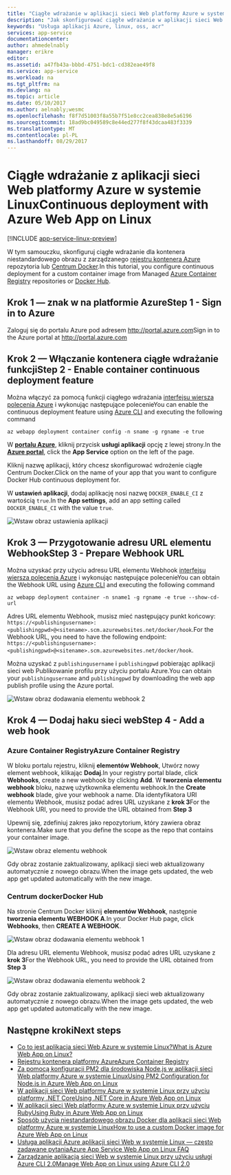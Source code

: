 ```yaml
---
title: "Ciągłe wdrażanie w aplikacji sieci Web platformy Azure w systemie Linux | Dokumentacja firmy Microsoft"
description: "Jak skonfigurować ciągłe wdrażanie w aplikacji sieci Web platformy Azure w systemie Linux."
keywords: "Usługa aplikacji Azure, linux, oss, acr"
services: app-service
documentationcenter: 
author: ahmedelnably
manager: erikre
editor: 
ms.assetid: a47fb43a-bbbd-4751-bdc1-cd382eae49f8
ms.service: app-service
ms.workload: na
ms.tgt_pltfrm: na
ms.devlang: na
ms.topic: article
ms.date: 05/10/2017
ms.author: aelnably;wesmc
ms.openlocfilehash: f8f7d51003f8a55b7f51e8cc2cea838e8e5a6196
ms.sourcegitcommit: 18ad9bc049589c8e44ed277f8f43dcaa483f3339
ms.translationtype: MT
ms.contentlocale: pl-PL
ms.lasthandoff: 08/29/2017
---
```

# <a name="continuous-deployment-with-azure-web-app-on-linux"></a><span data-ttu-id="6c8dc-104">Ciągłe wdrażanie z aplikacji sieci Web platformy Azure w systemie Linux</span><span class="sxs-lookup"><span data-stu-id="6c8dc-104">Continuous deployment with Azure Web App on Linux</span></span>

[!INCLUDE [app-service-linux-preview](../../includes/app-service-linux-preview.md)]

<span data-ttu-id="6c8dc-105">W tym samouczku, skonfiguruj ciągłe wdrażanie dla kontenera niestandardowego obrazu z zarządzanego [rejestru kontenera Azure](https://azure.microsoft.com/en-us/services/container-registry/) repozytoria lub [Centrum Docker](https://hub.docker.com).</span><span class="sxs-lookup"><span data-stu-id="6c8dc-105">In this tutorial, you configure continuous deployment for a custom container image from Managed [Azure Container Registry](https://azure.microsoft.com/en-us/services/container-registry/) repositories or [Docker Hub](https://hub.docker.com).</span></span>

## <a name="step-1---sign-in-to-azure"></a><span data-ttu-id="6c8dc-106">Krok 1 — znak w na platformie Azure</span><span class="sxs-lookup"><span data-stu-id="6c8dc-106">Step 1 - Sign in to Azure</span></span>

<span data-ttu-id="6c8dc-107">Zaloguj się do portalu Azure pod adresem http://portal.azure.com</span><span class="sxs-lookup"><span data-stu-id="6c8dc-107">Sign in to the Azure portal at http://portal.azure.com</span></span>

## <a name="step-2---enable-container-continuous-deployment-feature"></a><span data-ttu-id="6c8dc-108">Krok 2 — Włączanie kontenera ciągłe wdrażanie funkcji</span><span class="sxs-lookup"><span data-stu-id="6c8dc-108">Step 2 - Enable container continuous deployment feature</span></span>

<span data-ttu-id="6c8dc-109">Można włączyć za pomocą funkcji ciągłego wdrażania [interfejsu wiersza polecenia Azure](https://docs.microsoft.com/en-us/cli/azure/install-azure-cli) i wykonując następujące polecenie</span><span class="sxs-lookup"><span data-stu-id="6c8dc-109">You can enable the continuous deployment feature using [Azure CLI](https://docs.microsoft.com/en-us/cli/azure/install-azure-cli) and executing the following command</span></span>

```azurecli-interactive
az webapp deployment container config -n sname -g rgname -e true
``` 

<span data-ttu-id="6c8dc-110">W  **[portalu Azure](https://portal.azure.com/)**, kliknij przycisk **usługi aplikacji** opcję z lewej strony.</span><span class="sxs-lookup"><span data-stu-id="6c8dc-110">In the **[Azure portal](https://portal.azure.com/)**, click the **App Service** option on the left of the page.</span></span>

<span data-ttu-id="6c8dc-111">Kliknij nazwę aplikacji, który chcesz skonfigurować wdrożenie ciągłe Centrum Docker.</span><span class="sxs-lookup"><span data-stu-id="6c8dc-111">Click on the name of your app that you want to configure Docker Hub continuous deployment for.</span></span>

<span data-ttu-id="6c8dc-112">W **ustawień aplikacji**, dodaj aplikację nosi nazwę `DOCKER_ENABLE_CI` z wartością `true`.</span><span class="sxs-lookup"><span data-stu-id="6c8dc-112">In the **App settings**, add an app setting called `DOCKER_ENABLE_CI` with the value `true`.</span></span>

![Wstaw obraz ustawienia aplikacji](./media/app-service-webapp-service-linux-ci-cd/step2.png)

## <a name="step-3---prepare-webhook-url"></a><span data-ttu-id="6c8dc-114">Krok 3 — Przygotowanie adresu URL elementu Webhook</span><span class="sxs-lookup"><span data-stu-id="6c8dc-114">Step 3 - Prepare Webhook URL</span></span>

<span data-ttu-id="6c8dc-115">Można uzyskać przy użyciu adresu URL elementu Webhook [interfejsu wiersza polecenia Azure](https://docs.microsoft.com/en-us/cli/azure/install-azure-cli) i wykonując następujące polecenie</span><span class="sxs-lookup"><span data-stu-id="6c8dc-115">You can obtain the Webhook URL using [Azure CLI](https://docs.microsoft.com/en-us/cli/azure/install-azure-cli) and executing the following command</span></span>

```azurecli-interactive
az webapp deployment container -n sname1 -g rgname -e true --show-cd-url
``` 

<span data-ttu-id="6c8dc-116">Adres URL elementu Webhook, musisz mieć następujący punkt końcowy: `https://<publishingusername>:<publishingpwd>@<sitename>.scm.azurewebsites.net/docker/hook`.</span><span class="sxs-lookup"><span data-stu-id="6c8dc-116">For the Webhook URL, you need to have the following endpoint: `https://<publishingusername>:<publishingpwd>@<sitename>.scm.azurewebsites.net/docker/hook`.</span></span>

<span data-ttu-id="6c8dc-117">Można uzyskać z `publishingusername` i `publishingpwd` pobierając aplikacji sieci web Publikowanie profilu przy użyciu portalu Azure.</span><span class="sxs-lookup"><span data-stu-id="6c8dc-117">You can obtain your `publishingusername` and `publishingpwd` by downloading the web app publish profile using the Azure portal.</span></span>

![Wstaw obraz dodawania elementu webhook 2](./media/app-service-webapp-service-linux-ci-cd/step3-3.png)

## <a name="step-4---add-a-web-hook"></a><span data-ttu-id="6c8dc-119">Krok 4 — Dodaj haku sieci web</span><span class="sxs-lookup"><span data-stu-id="6c8dc-119">Step 4 - Add a web hook</span></span>

### <a name="azure-container-registry"></a><span data-ttu-id="6c8dc-120">Azure Container Registry</span><span class="sxs-lookup"><span data-stu-id="6c8dc-120">Azure Container Registry</span></span>

<span data-ttu-id="6c8dc-121">W bloku portalu rejestru, kliknij **elementów Webhook**, Utwórz nowy element webhook, klikając **Dodaj**.</span><span class="sxs-lookup"><span data-stu-id="6c8dc-121">In your registry portal blade, click **Webhooks**, create a new webhook by clicking **Add**.</span></span> <span data-ttu-id="6c8dc-122">W **tworzenia elementu webhook** bloku, nazwę użytkownika elementu webhook.</span><span class="sxs-lookup"><span data-stu-id="6c8dc-122">In the **Create webhook** blade, give your webhook a name.</span></span> <span data-ttu-id="6c8dc-123">Dla identyfikatora URI elementu Webhook, musisz podać adres URL uzyskane z **krok 3**</span><span class="sxs-lookup"><span data-stu-id="6c8dc-123">For the Webhook URI, you need to provide the URL obtained from **Step 3**</span></span>

<span data-ttu-id="6c8dc-124">Upewnij się, zdefiniuj zakres jako repozytorium, który zawiera obraz kontenera.</span><span class="sxs-lookup"><span data-stu-id="6c8dc-124">Make sure that you define the scope as the repo that contains your container image.</span></span>

![Wstaw obraz elementu webhook](./media/app-service-webapp-service-linux-ci-cd/step3ACRWebhook-1.png)

<span data-ttu-id="6c8dc-126">Gdy obraz zostanie zaktualizowany, aplikacji sieci web aktualizowany automatycznie z nowego obrazu.</span><span class="sxs-lookup"><span data-stu-id="6c8dc-126">When the image gets updated, the web app get updated automatically with the new image.</span></span>

### <a name="docker-hub"></a><span data-ttu-id="6c8dc-127">Centrum docker</span><span class="sxs-lookup"><span data-stu-id="6c8dc-127">Docker Hub</span></span>

<span data-ttu-id="6c8dc-128">Na stronie Centrum Docker kliknij **elementów Webhook**, następnie **tworzenia elementu WEBHOOK A**.</span><span class="sxs-lookup"><span data-stu-id="6c8dc-128">In your Docker Hub page, click **Webhooks**, then **CREATE A WEBHOOK**.</span></span>

![Wstaw obraz dodawania elementu webhook 1](./media/app-service-webapp-service-linux-ci-cd/step3-1.png)

<span data-ttu-id="6c8dc-130">Dla adresu URL elementu Webhook, musisz podać adres URL uzyskane z **krok 3**</span><span class="sxs-lookup"><span data-stu-id="6c8dc-130">For the Webhook URL, you need to provide the URL obtained from **Step 3**</span></span>

![Wstaw obraz dodawania elementu webhook 2](./media/app-service-webapp-service-linux-ci-cd/step3-2.png)

<span data-ttu-id="6c8dc-132">Gdy obraz zostanie zaktualizowany, aplikacji sieci web aktualizowany automatycznie z nowego obrazu.</span><span class="sxs-lookup"><span data-stu-id="6c8dc-132">When the image gets updated, the web app get updated automatically with the new image.</span></span>

## <a name="next-steps"></a><span data-ttu-id="6c8dc-133">Następne kroki</span><span class="sxs-lookup"><span data-stu-id="6c8dc-133">Next steps</span></span>
* [<span data-ttu-id="6c8dc-134">Co to jest aplikacja sieci Web Azure w systemie Linux?</span><span class="sxs-lookup"><span data-stu-id="6c8dc-134">What is Azure Web App on Linux?</span></span>](./app-service-linux-intro.md)
* [<span data-ttu-id="6c8dc-135">Rejestru kontenera platformy Azure</span><span class="sxs-lookup"><span data-stu-id="6c8dc-135">Azure Container Registry</span></span>](https://azure.microsoft.com/en-us/services/container-registry/)
* [<span data-ttu-id="6c8dc-136">Za pomocą konfiguracji PM2 dla środowiska Node.js w aplikacji sieci Web platformy Azure w systemie Linux</span><span class="sxs-lookup"><span data-stu-id="6c8dc-136">Using PM2 Configuration for Node.js in Azure Web App on Linux</span></span>](app-service-linux-using-nodejs-pm2.md)
* [<span data-ttu-id="6c8dc-137">W aplikacji sieci Web platformy Azure w systemie Linux przy użyciu platformy .NET Core</span><span class="sxs-lookup"><span data-stu-id="6c8dc-137">Using .NET Core in Azure Web App on Linux</span></span>](app-service-linux-using-dotnetcore.md)
* [<span data-ttu-id="6c8dc-138">W aplikacji sieci Web platformy Azure w systemie Linux przy użyciu Ruby</span><span class="sxs-lookup"><span data-stu-id="6c8dc-138">Using Ruby in Azure Web App on Linux</span></span>](app-service-linux-ruby-get-started.md)
* [<span data-ttu-id="6c8dc-139">Sposób użycia niestandardowego obrazu Docker dla aplikacji sieci Web platformy Azure w systemie Linux</span><span class="sxs-lookup"><span data-stu-id="6c8dc-139">How to use a custom Docker image for Azure Web App on Linux</span></span>](./app-service-linux-using-custom-docker-image.md)
* [<span data-ttu-id="6c8dc-140">Usługa aplikacji Azure aplikacji sieci Web w systemie Linux — często zadawane pytania</span><span class="sxs-lookup"><span data-stu-id="6c8dc-140">Azure App Service Web App on Linux FAQ</span></span>](./app-service-linux-faq.md) 
* [<span data-ttu-id="6c8dc-141">Zarządzanie aplikacją sieci Web w systemie Linux przy użyciu usługi Azure CLI 2.0</span><span class="sxs-lookup"><span data-stu-id="6c8dc-141">Manage Web App on Linux using Azure CLI 2.0</span></span>](./app-service-linux-cli.md)



